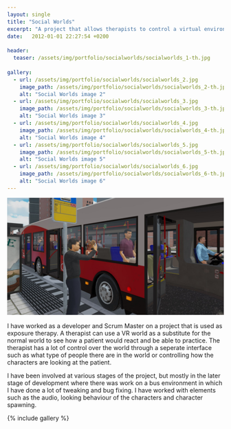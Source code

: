 ```yaml
---
layout: single
title: "Social Worlds" 
excerpt: "A project that allows therapists to control a virtual environment to help patients"
date:   2012-01-01 22:27:54 +0200

header:
  teaser: /assets/img/portfolio/socialworlds/socialworlds_1-th.jpg

gallery:
  - url: /assets/img/portfolio/socialworlds/socialworlds_2.jpg
    image_path: /assets/img/portfolio/socialworlds/socialworlds_2-th.jpg
    alt: "Social Worlds image 2"
  - url: /assets/img/portfolio/socialworlds/socialworlds_3.jpg
    image_path: /assets/img/portfolio/socialworlds/socialworlds_3-th.jpg
    alt: "Social Worlds image 3"
  - url: /assets/img/portfolio/socialworlds/socialworlds_4.jpg
    image_path: /assets/img/portfolio/socialworlds/socialworlds_4-th.jpg
    alt: "Social Worlds image 4"
  - url: /assets/img/portfolio/socialworlds/socialworlds_5.jpg
    image_path: /assets/img/portfolio/socialworlds/socialworlds_5-th.jpg
    alt: "Social Worlds image 5"
  - url: /assets/img/portfolio/socialworlds/socialworlds_6.jpg
    image_path: /assets/img/portfolio/socialworlds/socialworlds_6-th.jpg
    alt: "Social Worlds image 6"
---
```


[![Social Worlds header image](/assets/img/portfolio/socialworlds/socialworlds_1.jpg)](/assets/img/portfolio/socialworlds/socialworlds_1.jpg)

I have worked as a developer and Scrum Master on a project that is used as exposure therapy. A therapist can use a VR world as a substitute for the normal world to see how a patient would react and be able to practice. The therapist has a lot of control over the world through a seperate interface such as what type of people there are in the world or controlling how the characters are looking at the patient.

I have been involved at various stages of the project, but mostly in the later stage of development where there was work on a bus environment in which I have done a lot of tweaking and bug fixing. I have worked with elements such as the audio, looking behaviour of the characters and character spawning.

{% include gallery %}